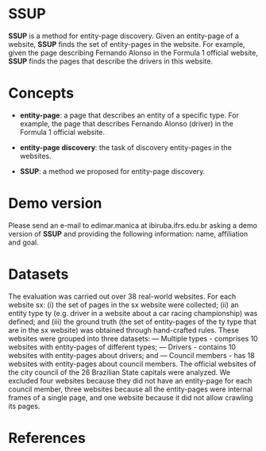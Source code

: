 # SSUP

**SSUP** is a method for entity-page discovery. Given an entity-page of a website, **SSUP** finds the set of entity-pages in the website. For example, given the page describing Fernando Alonso in the Formula 1 official website, **SSUP** finds the pages that describe the drivers in this website. 

# Concepts

- **entity-page**: a page that describes an entity of a specific type. For example, the page that describes Fernando Alonso (driver) in the Formula 1 official website.

- **entity-page discovery**: the task of discovery entity-pages in the websites.

- **SSUP**: a method we proposed for entity-page discovery.

# Demo version

Please send an e-mail to edimar.manica at ibiruba.ifrs.edu.br asking a demo version of **SSUP** and providing the following information: name, affiliation and goal.

# Datasets

The evaluation was carried out over 38 real-world websites. For each website sx: (i) the set of pages in the sx website were collected; (ii) an entity type ty (e.g. driver in a website about a car racing championship) was defined; and (iii) the ground truth (the set of entity-pages of the ty type that are in the sx website) was obtained through hand-crafted rules. These websites were grouped into three datasets:
— Multiple types - comprises 10 websites with entity-pages of different types;
— Drivers - contains 10 websites with entity-pages about drivers; and
— Council members - has 18 websites with entity-pages about council members. The official websites of the city council of the 26 Brazilian State capitals were analyzed. We excluded four websites because they did not have an entity-page for each council member, three websites because all the entity-pages were internal frames of a single page, and one website because it did not allow crawling its pages.

# References
